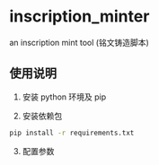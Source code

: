 # inscription_minter
an inscription mint tool (铭文铸造脚本)


## 使用说明

1. 安装 python 环境及 pip

2. 安装依赖包
```bash
pip install -r requirements.txt
```

3. 配置参数

